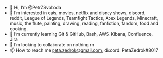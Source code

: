 - 👋 Hi, I’m @PetrZSvoboda
- 👀 I’m interested in cats, movies, netflix and disney shows, discord, reddit, League of Legends, Teamfight Tactics, Apex Legends, Minecraft, music, the flute, painting, drawing, reading, fanfiction, fandom, food and cooking.
- 🌱 I’m currently learning Git & GitHub, Bash, AWS, Kibana, Confluence, Jira
- 💞️ I’m looking to collaborate on nothing rn
- 📫 How to reach me peta.zedrok@gmail.com, discord: PetaZedrok#8017

<!---
PetrZSvoboda/PetrZSvoboda is a ✨ special ✨ repository because its `README.md` (this file) appears on your GitHub profile.
You can click the Preview link to take a look at your changes.
--->
